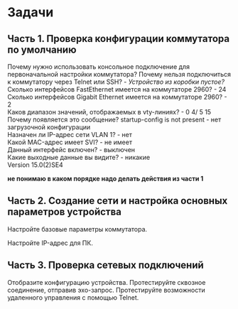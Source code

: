 # Задачи
## Часть 1. Проверка конфигурации коммутатора по умолчанию
Почему нужно использовать консольное подключение для первоначальной настройки коммутатора? Почему нельзя подключиться к коммутатору через Telnet или SSH? - *Устройство из коробки пустое?*  
  Сколько интерфейсов FastEthernet имеется на коммутаторе 2960? - 24  
  Сколько интерфейсов Gigabit Ethernet имеется на коммутаторе 2960? - 2  
  Каков диапазон значений, отображаемых в vty-линиях? - 0 4/ 5 15  
  Почему появляется это сообщение? startup-config is not present - нет загрузочной конфигурации  
  Назначен ли IP-адрес сети VLAN 1? - нет  
  Какой MAC-адрес имеет SVI? - не имеет  
  Данный интерфейс включен? - выключен  
  Какие выходные данные вы видите? - никакие  
  Version 15.0(2)SE4  
  
  **не понимаю в каком порядке надо делать действия из части 1**

## Часть 2. Создание сети и настройка основных параметров устройства
  Настройте базовые параметры коммутатора.

  Настройте IP-адрес для ПК.
## Часть 3. Проверка сетевых подключений
  Отобразите конфигурацию устройства.
  Протестируйте сквозное соединение, отправив эхо-запрос.
  Протестируйте возможности удаленного управления с помощью Telnet.
